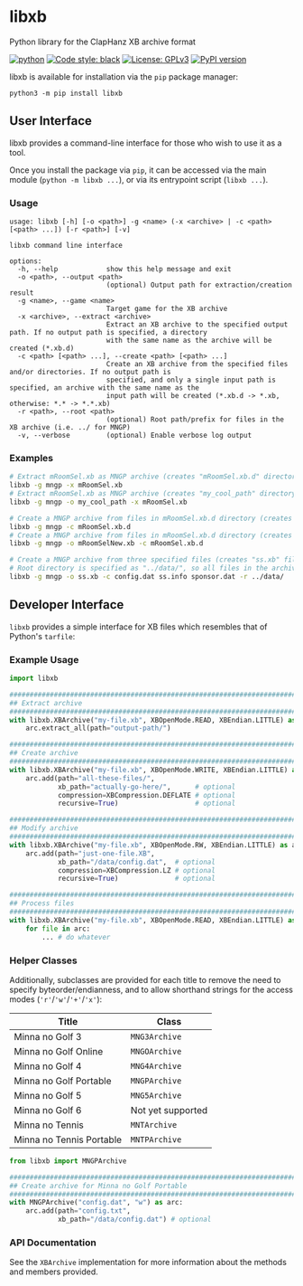 # libxb
Python library for the ClapHanz XB archive format

[![python](https://img.shields.io/badge/Python-3.10-3776AB.svg?style=flat&logo=python&logoColor=white)](https://www.python.org)
[![Code style: black](https://img.shields.io/badge/code%20style-black-000000.svg)](https://github.com/psf/black)
[![License: GPLv3](https://img.shields.io/badge/License-MIT-orange.svg)](https://opensource.org/license/mit)
[![PyPI version](https://badge.fury.io/py/libxb.svg)](https://badge.fury.io/py/libxb)

libxb is available for installation via the `pip` package manager:
```
python3 -m pip install libxb
```

## User Interface
libxb provides a command-line interface for those who wish to use it as a tool.

Once you install the package via `pip`, it can be accessed via the main module (`python -m libxb ...`), or via its entrypoint script (`libxb ...`).

### Usage
```
usage: libxb [-h] [-o <path>] -g <name> (-x <archive> | -c <path> [<path> ...]) [-r <path>] [-v]

libxb command line interface

options:
  -h, --help            show this help message and exit
  -o <path>, --output <path>
                        (optional) Output path for extraction/creation result
  -g <name>, --game <name>
                        Target game for the XB archive
  -x <archive>, --extract <archive>
                        Extract an XB archive to the specified output path. If no output path is specified, a directory
                        with the same name as the archive will be created (*.xb.d)
  -c <path> [<path> ...], --create <path> [<path> ...]
                        Create an XB archive from the specified files and/or directories. If no output path is
                        specified, and only a single input path is specified, an archive with the same name as the
                        input path will be created (*.xb.d -> *.xb, otherwise: *.* -> *.*.xb)
  -r <path>, --root <path>
                        (optional) Root path/prefix for files in the XB archive (i.e. ../ for MNGP)
  -v, --verbose         (optional) Enable verbose log output
```

### Examples
```sh
# Extract mRoomSel.xb as MNGP archive (creates "mRoomSel.xb.d" directory)
libxb -g mngp -x mRoomSel.xb
# Extract mRoomSel.xb as MNGP archive (creates "my_cool_path" directory)
libxb -g mngp -o my_cool_path -x mRoomSel.xb

# Create a MNGP archive from files in mRoomSel.xb.d directory (creates "mRoomSel.xb" file)
libxb -g mngp -c mRoomSel.xb.d
# Create a MNGP archive from files in mRoomSel.xb.d directory (creates "mRoomSelNew.xb" file)
libxb -g mngp -o mRoomSelNew.xb -c mRoomSel.xb.d

# Create a MNGP archive from three specified files (creates "ss.xb" file)
# Root directory is specified as "../data/", so all files in the archive get that prefix.
libxb -g mngp -o ss.xb -c config.dat ss.info sponsor.dat -r ../data/
```

## Developer Interface
`libxb` provides a simple interface for XB files which resembles that of Python's `tarfile`:

### Example Usage
```py
import libxb

###############################################################################
## Extract archive
###############################################################################
with libxb.XBArchive("my-file.xb", XBOpenMode.READ, XBEndian.LITTLE) as arc:
    arc.extract_all(path="output-path/")

###############################################################################
## Create archive
###############################################################################
with libxb.XBArchive("my-file.xb", XBOpenMode.WRITE, XBEndian.LITTLE) as arc:
    arc.add(path="all-these-files/",
            xb_path="actually-go-here/",      # optional
            compression=XBCompression.DEFLATE # optional
            recursive=True)                   # optional

###############################################################################
## Modify archive
###############################################################################
with libxb.XBArchive("my-file.xb", XBOpenMode.RW, XBEndian.LITTLE) as arc:
    arc.add(path="just-one-file.XB",
            xb_path="/data/config.dat",  # optional
            compression=XBCompression.LZ # optional
            recursive=True)              # optional

###############################################################################
## Process files
###############################################################################
with libxb.XBArchive("my-file.xb", XBOpenMode.READ, XBEndian.LITTLE) as arc:
    for file in arc:
        ... # do whatever
```

### Helper Classes
Additionally, subclasses are provided for each title to remove the need to specify byteorder/endianness, and to allow shorthand strings for the access modes (`'r'`/`'w'`/`'+'`/`'x'`):

| Title                    | Class             |
| ------------------------ | ----------------- |
| Minna no Golf 3          | `MNG3Archive`     |
| Minna no Golf Online     | `MNGOArchive`     |
| Minna no Golf 4          | `MNG4Archive`     |
| Minna no Golf Portable   | `MNGPArchive`     |
| Minna no Golf 5          | `MNG5Archive`     |
| Minna no Golf 6          | Not yet supported |
| Minna no Tennis          | `MNTArchive`      |
| Minna no Tennis Portable | `MNTPArchive`     |

```py
from libxb import MNGPArchive

###############################################################################
## Create archive for Minna no Golf Portable
###############################################################################
with MNGPArchive("config.dat", "w") as arc:
    arc.add(path="config.txt",
            xb_path="/data/config.dat") # optional
```

### API Documentation
See the `XBArchive` implementation for more information about the methods and members provided.
